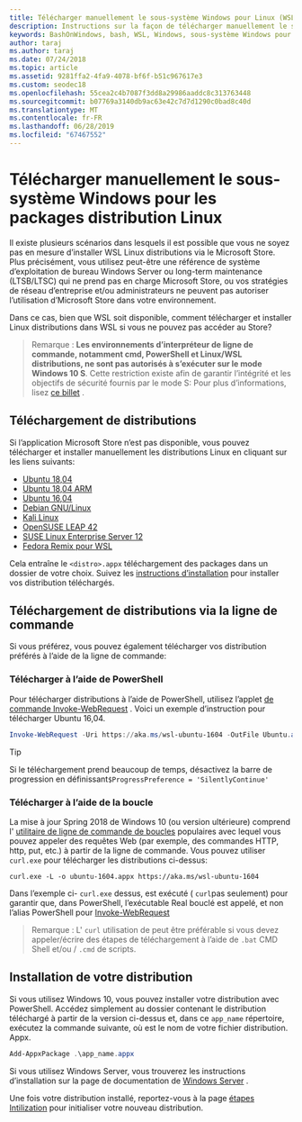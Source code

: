 ```yaml
---
title: Télécharger manuellement le sous-système Windows pour Linux (WSL) distributions
description: Instructions sur la façon de télécharger manuellement le sous-système Windows pour les distributions Linux.
keywords: BashOnWindows, bash, WSL, Windows, sous-système Windows pour Linux, WSL, sous-système Windows, distribution, Ubuntu, openSUSE, SLES, Debian, Kali
author: taraj
ms.author: taraj
ms.date: 07/24/2018
ms.topic: article
ms.assetid: 9281ffa2-4fa9-4078-bf6f-b51c967617e3
ms.custom: seodec18
ms.openlocfilehash: 55cea2c4b7087f3dd8a29986aaddc8c313763448
ms.sourcegitcommit: b07769a3140db9ac63e42c7d7d1290c0bad8c40d
ms.translationtype: MT
ms.contentlocale: fr-FR
ms.lasthandoff: 06/28/2019
ms.locfileid: "67467552"
---
```

# <a name="manually-download-windows-subsystem-for-linux-distro-packages"></a>Télécharger manuellement le sous-système Windows pour les packages distribution Linux

Il existe plusieurs scénarios dans lesquels il est possible que vous ne soyez pas en mesure d’installer WSL Linux distributions via le Microsoft Store. Plus précisément, vous utilisez peut-être une référence de système d’exploitation de bureau Windows Server ou long-term maintenance (LTSB/LTSC) qui ne prend pas en charge Microsoft Store, ou vos stratégies de réseau d’entreprise et/ou administrateurs ne peuvent pas autoriser l’utilisation d’Microsoft Store dans votre environnement.

Dans ce cas, bien que WSL soit disponible, comment télécharger et installer Linux distributions dans WSL si vous ne pouvez pas accéder au Store?

> Remarque : **Les environnements d’interpréteur de ligne de commande, notamment cmd, PowerShell et Linux/WSL distributions, ne sont pas autorisés à s’exécuter sur le mode Windows 10 S**. Cette restriction existe afin de garantir l’intégrité et les objectifs de sécurité fournis par le mode S: Pour plus d’informations, lisez [ce billet](https://blogs.msdn.microsoft.com/commandline/2017/05/18/will-linux-distros-run-on-windows-10-s/) .

## <a name="downloading-distros"></a>Téléchargement de distributions

Si l’application Microsoft Store n’est pas disponible, vous pouvez télécharger et installer manuellement les distributions Linux en cliquant sur les liens suivants:
* [Ubuntu 18,04](https://aka.ms/wsl-ubuntu-1804)
* [Ubuntu 18,04 ARM](https://aka.ms/wsl-ubuntu-1804-arm)
* [Ubuntu 16,04](https://aka.ms/wsl-ubuntu-1604)
* [Debian GNU/Linux](https://aka.ms/wsl-debian-gnulinux)
* [Kali Linux](https://aka.ms/wsl-kali-linux)
* [OpenSUSE LEAP 42](https://aka.ms/wsl-opensuse-42)
* [SUSE Linux Enterprise Server 12](https://aka.ms/wsl-sles-12)
* [Fedora Remix pour WSL](https://github.com/WhitewaterFoundry/WSLFedoraRemix/releases/)

Cela entraîne le `<distro>.appx` téléchargement des packages dans un dossier de votre choix. Suivez les [instructions d’installation](#Installing-your-distro) pour installer vos distribution téléchargés.

## <a name="downloading-distros-via-the-command-line"></a>Téléchargement de distributions via la ligne de commande
Si vous préférez, vous pouvez également télécharger vos distribution préférés à l’aide de la ligne de commande:

 ### <a name="download-using-powershell"></a>Télécharger à l’aide de PowerShell
 Pour télécharger distributions à l’aide de PowerShell, utilisez l’applet [de commande Invoke-WebRequest](https://msdn.microsoft.com/powershell/reference/5.1/microsoft.powershell.utility/invoke-webrequest) . Voici un exemple d’instruction pour télécharger Ubuntu 16,04.

```powershell
Invoke-WebRequest -Uri https://aka.ms/wsl-ubuntu-1604 -OutFile Ubuntu.appx -UseBasicParsing
```

> [!TIP]
> Si le téléchargement prend beaucoup de temps, désactivez la barre de progression en définissant`$ProgressPreference = 'SilentlyContinue'`

### <a name="download-using-curl"></a>Télécharger à l’aide de la boucle
La mise à jour Spring 2018 de Windows 10 (ou version ultérieure) comprend l' [utilitaire de ligne de commande de boucles](https://curl.haxx.se/) populaires avec lequel vous pouvez appeler des requêtes Web (par exemple, des commandes HTTP, http, put, etc.) à partir de la ligne de commande. Vous pouvez utiliser `curl.exe` pour télécharger les distributions ci-dessus:

```console
curl.exe -L -o ubuntu-1604.appx https://aka.ms/wsl-ubuntu-1604
```

Dans l’exemple ci- `curl.exe` dessus, est exécuté ( `curl`pas seulement) pour garantir que, dans PowerShell, l’exécutable Real bouclé est appelé, et non l’alias PowerShell pour [Invoke-WebRequest](https://docs.microsoft.com/en-us/powershell/module/microsoft.powershell.utility/invoke-webrequest?view=powershell-6)

> Remarque : L' `curl` utilisation de peut être préférable si vous devez appeler/écrire des étapes de téléchargement à l’aide de `.bat` CMD Shell et/ou  /  `.cmd` de scripts.

## <a name="installing-your-distro"></a>Installation de votre distribution
Si vous utilisez Windows 10, vous pouvez installer votre distribution avec PowerShell. Accédez simplement au dossier contenant le distribution téléchargé à partir de la version ci-dessus et, dans ce `app_name` répertoire, exécutez la commande suivante, où est le nom de votre fichier distribution. Appx.  
```Powershell
Add-AppxPackage .\app_name.appx
```

Si vous utilisez Windows Server, vous trouverez les instructions d’installation sur la page de documentation de [Windows Server](install-on-server.md) .

Une fois votre distribution installé, reportez-vous à la page [étapes Intilization](initialize-distro.md) pour initialiser votre nouveau distribution.
